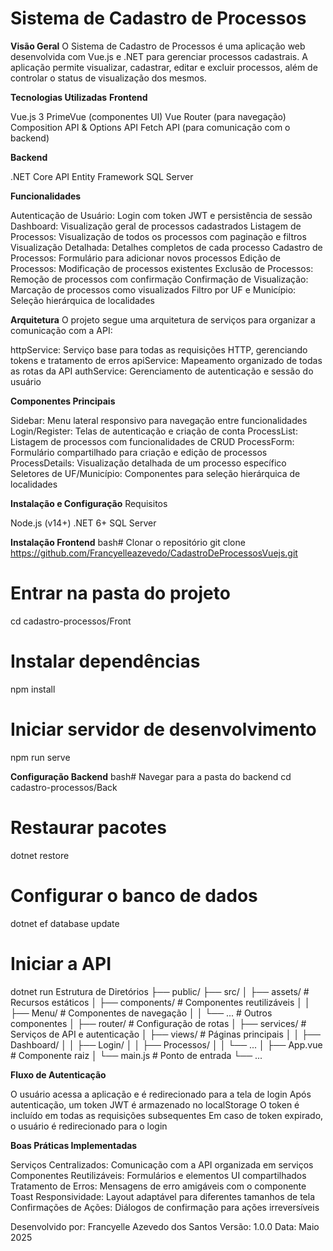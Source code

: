 # Sistema de Cadastro de Processos
**Visão Geral**
O Sistema de Cadastro de Processos é uma aplicação web desenvolvida com Vue.js e .NET para gerenciar processos cadastrais. A aplicação permite visualizar, cadastrar, editar e excluir processos, além de controlar o status de visualização dos mesmos.

**Tecnologias Utilizadas**
**Frontend**

Vue.js 3
PrimeVue (componentes UI)
Vue Router (para navegação)
Composition API & Options API
Fetch API (para comunicação com o backend)

**Backend**

.NET Core API
Entity Framework
SQL Server

**Funcionalidades**

Autenticação de Usuário: Login com token JWT e persistência de sessão
Dashboard: Visualização geral de processos cadastrados
Listagem de Processos: Visualização de todos os processos com paginação e filtros
Visualização Detalhada: Detalhes completos de cada processo
Cadastro de Processos: Formulário para adicionar novos processos
Edição de Processos: Modificação de processos existentes
Exclusão de Processos: Remoção de processos com confirmação
Confirmação de Visualização: Marcação de processos como visualizados
Filtro por UF e Município: Seleção hierárquica de localidades

**Arquitetura**
O projeto segue uma arquitetura de serviços para organizar a comunicação com a API:

httpService: Serviço base para todas as requisições HTTP, gerenciando tokens e tratamento de erros
apiService: Mapeamento organizado de todas as rotas da API
authService: Gerenciamento de autenticação e sessão do usuário

**Componentes Principais**

Sidebar: Menu lateral responsivo para navegação entre funcionalidades
Login/Register: Telas de autenticação e criação de conta
ProcessList: Listagem de processos com funcionalidades de CRUD
ProcessForm: Formulário compartilhado para criação e edição de processos
ProcessDetails: Visualização detalhada de um processo específico
Seletores de UF/Município: Componentes para seleção hierárquica de localidades

**Instalação e Configuração**
Requisitos

Node.js (v14+)
.NET 6+
SQL Server

**Instalação Frontend**
bash# Clonar o repositório
git clone https://github.com/Francyelleazevedo/CadastroDeProcessosVuejs.git

# Entrar na pasta do projeto
cd cadastro-processos/Front

# Instalar dependências
npm install

# Iniciar servidor de desenvolvimento
npm run serve

**Configuração Backend**
bash# Navegar para a pasta do backend
cd cadastro-processos/Back

# Restaurar pacotes
dotnet restore

# Configurar o banco de dados
dotnet ef database update

# Iniciar a API
dotnet run
Estrutura de Diretórios
├── public/
├── src/
│   ├── assets/           # Recursos estáticos
│   ├── components/       # Componentes reutilizáveis
│   │   ├── Menu/         # Componentes de navegação
│   │   └── ...           # Outros componentes
│   ├── router/           # Configuração de rotas
│   ├── services/         # Serviços de API e autenticação
│   ├── views/            # Páginas principais
│   │   ├── Dashboard/
│   │   ├── Login/
│   │   ├── Processos/
│   │   └── ...
│   ├── App.vue           # Componente raiz
│   └── main.js           # Ponto de entrada
└── ...

**Fluxo de Autenticação**

O usuário acessa a aplicação e é redirecionado para a tela de login
Após autenticação, um token JWT é armazenado no localStorage
O token é incluído em todas as requisições subsequentes
Em caso de token expirado, o usuário é redirecionado para o login

**Boas Práticas Implementadas**

Serviços Centralizados: Comunicação com a API organizada em serviços
Componentes Reutilizáveis: Formulários e elementos UI compartilhados
Tratamento de Erros: Mensagens de erro amigáveis com o componente Toast
Responsividade: Layout adaptável para diferentes tamanhos de tela
Confirmações de Ações: Diálogos de confirmação para ações irreversíveis

Desenvolvido por: Francyelle Azevedo dos Santos
Versão: 1.0.0
Data: Maio 2025

